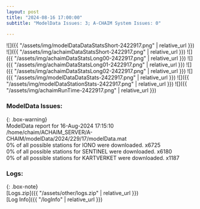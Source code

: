 ```yaml
---
layout: post
title: "2024-08-16 17:00:00"
subtitle: "ModelData Issues: 3; A-CHAIM System Issues: 0"

---
```


![]({{ "/assets/img/modelDataDataStatsShort-2422917.png" | relative_url }})
![]({{ "/assets/img/achaimDataStatsShort-2422917.png" | relative_url }})
![]({{ "/assets/img/achaimDataStatsLong00-2422917.png" | relative_url }})
![]({{ "/assets/img/achaimDataStatsLong01-2422917.png" | relative_url }})
![]({{ "/assets/img/achaimDataStatsLong02-2422917.png" | relative_url }})
![]({{ "/assets/img/modelDataDataStats-2422917.png" | relative_url }})
![]({{ "/assets/img/modelDataStationStats-2422917.png" | relative_url }})
![]({{ "/assets/img/achaimRunTime-2422917.png" | relative_url }})


### ModelData Issues:  
  
{: .box-warning}  
 ModelData report for 16-Aug-2024 17:15:10   
 /home/chaim/ACHAIM_SERVER/A-CHAIM/modelData/2024/229/17/modelData.mat   
 0% of all possible stations for IONO were downloaded. x6725   
 0% of all possible stations for SENTINEL were downloaded. x6180   
 0% of all possible stations for KARTVERKET were downloaded. x1187   
  


### Logs:  
  
{: .box-note}  
[Logs.zip]({{ "/assets/other/logs.zip" | relative_url }})  
[Log Info]({{ "/logInfo" | relative_url }})  
